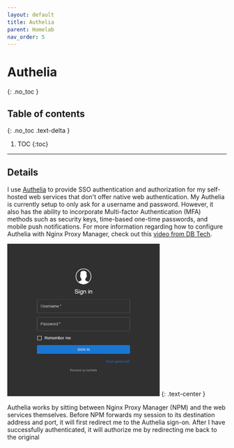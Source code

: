 ```yaml
---
layout: default
title: Authelia
parent: Homelab
nav_order: 5
---
```


# Authelia
{: .no_toc }

## Table of contents
{: .no_toc .text-delta }

1. TOC
{:toc}

---

## Details

I use [Authelia](https://www.authelia.com/) to provide SSO authentication and authorization for my self-hosted web services that don't offer native web authentication. My Authelia is currently setup to only ask for a username and password. However, it also has the ability to incorporate Multi-factor Authentication (MFA) methods such as security keys, time-based one-time passwords, and mobile push notifications. For more information regarding how to configure Authelia with Nginx Proxy Manager, check out this [video from DB Tech](https://youtu.be/4UKOh3ssQSU).

<img src="/assets/images/authelia_signon.png" width="350" height="349" alt="Authelia Sign-on">
{: .text-center }

Authelia works by sitting between Nginx Proxy Manager (NPM) and the web services themselves. Before NPM forwards my session to its destination address and port, it will first redirect me to the Authelia sign-on. After I have successfully authenticated, it will authorize me by redirecting me back to the original 

<!-- ---

## Screenshots

<div class="code-example">
<img src="/assets/images/authelia_signon.png" alt="Authelia Sign-on"> 
</div> -->
